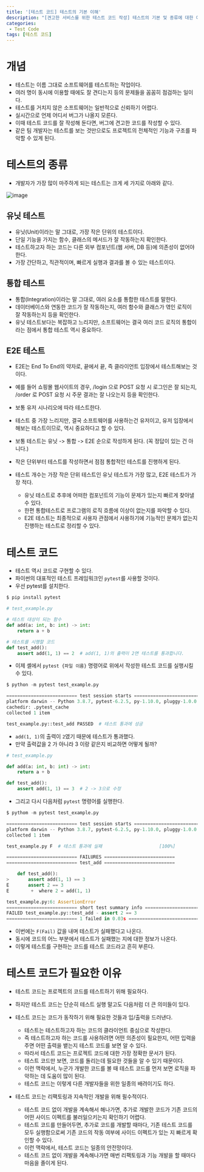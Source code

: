 ```yaml
---
title: '[테스트 코드] 테스트의 기본 이해'
description: "[견고한 서비스를 위한 테스트 코드 작성] 테스트의 기본 및 종류에 대한 이해, 테스트 코드가 필요한 이유"
categories:
 - Test Code
tags: [테스트 코드]
---
```


# 개념
- 테스트는 이름 그대로 소프트웨어를 테스트하는 작업이다.
- 여러 명이 동시에 이용할 때에도 잘 견디는지 등의 문제들을 꼼꼼히 점검하는 일이다.
- 테스트를 거치지 않은 소프트웨어는 일반적으로 신뢰하기 어렵다.
- 실시간으로 언제 어디서 버그가 나올지 모른다.
- 이때 테스트 코드를 잘 작성해 둔다면, 버그에 견고한 코드를 작성할 수 있다.
- 같은 팀 개발자는 테스트를 보는 것만으로도 프로젝트의 전체적인 기능과 구조를 파악할 수 있게 된다.

# 테스트의 종류
- 개발자가 가장 많이 마주하게 되는 테스트는 크게 세 가지로 아래와 같다.

![image](https://user-images.githubusercontent.com/79494088/174511160-d69fefe2-7697-4fef-8ce2-6c04e0e22b3a.png)

## 유닛 테스트
- 유닛(Unit)이라는 말 그대로, 가장 작은 단위의 테스트이다.
- 단일 기능을 가지는 함수, 클래스의 메서드가 잘 작동하는지 확인한다.
- 테스트하고자 하는 코드는 다른 외부 컴포넌트(웹 서버, DB 등)에 의존성이 없어야 한다.
- 가장 간단하고, 직관적이며, 빠르게 실행과 결과를 볼 수 있는 테스트이다.

## 통합 테스트
- 통합(Integration)이라는 말 그대로, 여러 요소를 통합한 테스트를 말한다.
- 데이터베이스와 연동한 코드가 잘 작동하는지, 여러 함수와 클래스가 엮인 로직이 잘 작동하는지 등을 확인한다.
- 유닛 테스트보다는 복잡하고 느리지만, 소프트웨어는 결국 여러 코드 로직의 통합이라는 점에서 통합 테스트 역시 중요하다.

## E2E 테스트
- E2E는 End To End의 약자로, 끝에서 끝, 즉 클라이언트 입장에서 테스트해보는 것이다.
- 예를 들어 쇼핑몰 웹사이트의 경우, /login 으로 POST 요청 시 로그인은 잘 되는지, /order 로 POST 요청 시 주문 결과는 잘 나오는지 등을 확인한다.
- 보통 유저 시나리오에 따라 테스트한다.
- 테스트 중 가장 느리지만, 결국 소프트웨어를 사용하는건 유저이고, 유저 입장에서 해보는 테스트이므로, 역시 중요하다고 할 수 있다.

- 보통 테스트는 유닛 -> 통합 -> E2E 순으로 작성하게 된다. (꼭 정답이 있는 건 아니다.)
- 작은 단위부터 테스트를 작성하면서 점점 통합적인 테스트를 진행하게 된다.
- 테스트 개수는 가장 작은 단위 테스트인 유닛 테스트가 가장 많고, E2E 테스트가 가장 적다.
    - 유닛 테스트로 추후에 어떠한 컴포넌트의 기능이 문제가 있는지 빠르게 찾아낼 수 있다.
    - 한편 통합테스트로 프로그램의 로직 흐름에 이상이 없는지를 파악할 수 있다.
    - E2E 테스트는 최종적으로 사용자 관점에서 사용하기에 기능적인 문제가 없는지 진행하는 테스트로 정리할 수 있다.

# 테스트 코드
- 테스트 역시 코드로 구현할 수 있다.
- 파이썬의 대표적인 테스트 프레임워크인 `pytest`를 사용할 것이다.
- 우선 pytest를 설치한다.

```s
$ pip install pytest
```

```py
# test_example.py

# 테스트 대상이 되는 함수
def add(a: int, b: int) -> int:
    return a + b

# 테스트를 시행할 코드
def test_add():
    assert add(1, 1) == 2  # add(1, 1)의 출력이 2면 테스트를 통과합니다.
```

- 이제 셸에서 `pytest {파일 이름}` 명령어로 위에서 작성한 테스트 코드를 실행시킬 수 있다.

```py
$ python -m pytest test_example.py

========================== test session starts ==========================
platform darwin -- Python 3.8.7, pytest-6.2.5, py-1.10.0, pluggy-1.0.0 -- 
cachedir: .pytest_cache
collected 1 item

test_example.py::test_add PASSED  # 테스트 통과에 성공
```

- `add(1, 1)`의 출력이 `2`였기 때문에 테스트가 통과했다.
- 만약 출력값을 2 가 아니라 3 이랑 같은지 비교하면 어떻게 될까?

```py
# test_example.py

def add(a: int, b: int) -> int:
    return a + b

def test_add():
    assert add(1, 1) == 3  # 2 -> 3으로 수정
```

- 그리고 다시 다음처럼 `pytest` 명령어를 실행한다.

```py
$ pythom -m pytest test_example.py

========================== test session starts ==========================
platform darwin -- Python 3.8.7, pytest-6.2.5, py-1.10.0, pluggy-1.0.0
collected 1 item

test_example.py F  # 테스트 통과에 실패                     [100%]

========================== FAILURES ==========================
========================== test_add ==========================

    def test_add():
>       assert add(1, 1) == 3
E       assert 2 == 3
E        +  where 2 = add(1, 1)

test_example.py:6: AssertionError
========================== short test summary info ==========================
FAILED test_example.py::test_add - assert 2 == 3
========================== 1 failed in 0.03s ==========================
```

- 이번에는 `F(Fail)` 값을 내며 테스트가 실패했다고 나온다.
- 동시에 코드의 어느 부분에서 테스트가 실패했는 지에 대한 정보가 나온다.
- 이렇게 테스트를 구현하는 코드를 테스트 코드라고 흔히 부른다.

# 테스트 코드가 필요한 이유
- 테스트 코드는 프로젝트의 코드를 테스트하기 위해 필요하다.
- 하지만 테스트 코드는 단순히 테스트 실행 말고도 다음처럼 더 큰 의미들이 있다.

- 테스트 코드는 코드가 동작하기 위해 필요한 것들과 입/출력을 드러낸다.
    - 테스트는 테스트하고자 하는 코드의 클라이언트 중심으로 작성한다.
    - 즉 테스트하고자 하는 코드를 사용하려면 어떤 의존성이 필요한지, 어떤 입력을 주면 어떤 출력을 뱉는지 테스트 코드를 보면 알 수 있다.
    - 따라서 테스트 코드는 프로젝트 코드에 대한 가장 정확한 문서가 된다.
    - 테스트 코드만 보면, 코드를 돌리는데 필요한 것들을 알 수 있기 때문이다.
    - 이런 맥락에서, 누군가 개발한 코드를 볼 때 테스트 코드를 먼저 보면 로직을 파악하는 데 도움이 많이 된다.
    - 테스트 코드는 이렇게 다른 개발자들을 위한 일종의 배려이기도 하다.
- 테스트 코드는 리팩토링과 지속적인 개발을 위해 필수적이다.
    - 테스트 코드 없이 개발을 계속해서 해나가면, 추가로 개발한 코드가 기존 코드의 어떤 사이드 이펙트를 불러일으키는지 확인하기 어렵다.
    - 테스트 코드를 만들어두면, 추가로 코드를 개발할 때마다, 기존 테스트 코드를 모두 실행함으로써 기존 코드의 작동 여부에 사이드 이펙트가 있는 지 빠르게 확인할 수 있다.
    - 이런 맥락에서, 테스트 코드는 일종의 안전망이다.
    - 테스트 코드 없이 개발을 계속해나가면 매번 리팩토링과 기능 개발을 할 때마다 마음을 졸이게 된다.